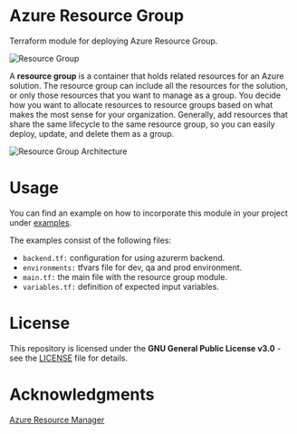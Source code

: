 # Azure Resource Group

Terraform module for deploying Azure Resource Group.

![Resource Group](https://tinyurl.com/y2t5b4rq)

A **resource group** is a container that holds related resources for an Azure
solution. The resource group can include all the resources for the solution, or
only those resources that you want to manage as a group. You decide how you want
to allocate resources to resource groups based on what makes the most sense for
your organization. Generally, add resources that share the same lifecycle to the
same resource group, so you can easily deploy, update, and delete them as a
group.

![Resource Group Architecture](https://tinyurl.com/y4uzve6y)

# Usage

You can find an example on how to incorporate this module in your project under
[examples](https://tinyurl.com/mntj3434).

The examples consist of the following files:

- `backend.tf:` configuration for using azurerm backend.
- `environments:` tfvars file for dev, qa and prod environment.
- `main.tf:` the main file with the resource group module.
- `variables.tf:` definition of expected input variables.

# License

This repository is licensed under the **GNU General Public License v3.0** - see
the [LICENSE](https://tinyurl.com/y3wo2t3b) file for details.

# Acknowledgments

[Azure Resource Manager](https://tinyurl.com/y4od8qs9)
